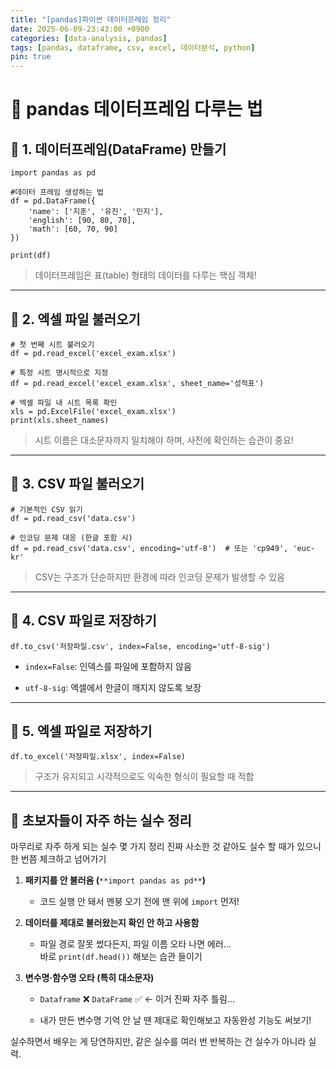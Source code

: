 ```yaml
---
title: "[pandas]파이썬 데이터프레임 정리" 
date: 2025-06-09-23:43:00 +0900
categories: [data-analysis, pandas] 
tags: [pandas, dataframe, csv, excel, 데이터분석, python] 
pin: true
---
```


# 🐼 pandas 데이터프레임 다루는 법
## 📘 1. 데이터프레임(DataFrame) 만들기

```
import pandas as pd

#데이터 프레임 생성하는 법
df = pd.DataFrame({
    'name': ['지훈', '유진', '민지'],
    'english': [90, 80, 70],
    'math': [60, 70, 90]
})

print(df)
```

> 데이터프레임은 표(table) 형태의 데이터를 다루는 핵심 객체!

----------

## 📗 2. 엑셀 파일 불러오기

```
# 첫 번째 시트 불러오기
df = pd.read_excel('excel_exam.xlsx')

# 특정 시트 명시적으로 지정
df = pd.read_excel('excel_exam.xlsx', sheet_name='성적표')

# 엑셀 파일 내 시트 목록 확인
xls = pd.ExcelFile('excel_exam.xlsx')
print(xls.sheet_names)
```

> 시트 이름은 대소문자까지 일치해야 하며, 사전에 확인하는 습관이 중요!

----------

## 📙 3. CSV 파일 불러오기

```
# 기본적인 CSV 읽기
df = pd.read_csv('data.csv')

# 인코딩 문제 대응 (한글 포함 시)
df = pd.read_csv('data.csv', encoding='utf-8')  # 또는 'cp949', 'euc-kr'
```

> CSV는 구조가 단순하지만 환경에 따라 인코딩 문제가 발생할 수 있음

----------

## 📕 4. CSV 파일로 저장하기

```
df.to_csv('저장파일.csv', index=False, encoding='utf-8-sig')
```

-   `index=False`: 인덱스를 파일에 포함하지 않음
    
-   `utf-8-sig`: 엑셀에서 한글이 깨지지 않도록 보장
    

----------

## 📓 5. 엑셀 파일로 저장하기

```
df.to_excel('저장파일.xlsx', index=False)
```

> 구조가 유지되고 시각적으로도 익숙한 형식이 필요할 때 적합

----------

## 🧱 초보자들이 자주 하는 실수 정리

마무리로 자주 하게 되는 실수 몇 가지 정리
진짜 사소한 것 같아도 실수 할 때가 있으니 한 번쯤 체크하고 넘어가기

1.  **패키지를 안 불러옴 (**`**import pandas as pd**`**)**
    
    -    코드 실행 안 돼서 멘붕 오기 전에 맨 위에 `import` 먼저!
        
2.  **데이터를 제대로 불러왔는지 확인 안 하고 사용함**
    
    -   파일 경로 잘못 썼다든지, 파일 이름 오타 나면 에러…  
        바로 `print(df.head())` 해보는 습관 들이기
        
3.  **변수명·함수명 오타 (특히 대소문자)**
    
    -   `Dataframe` ❌ `DataFrame` ✅ ← 이거 진짜 자주 틀림...
        
    -   내가 만든 변수명 기억 안 날 땐 제대로 확인해보고 자동완성 기능도 써보기!
        

실수하면서 배우는 게 당연하지만, 같은 실수를 여러 번 반복하는 건 실수가 아니라 실력.
